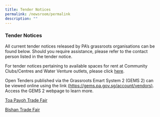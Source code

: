 ```yaml
---
title: Tender Notices
permalink: /newsroom/permalink
description: ""
---
```

### Tender Notices
All current tender notices released by PA’s grassroots organisations can be found below. Should you require assistance, please refer to the contact person listed in the tender notice.

For tender notices pertaining to available spaces for rent at Community Clubs/Centres and Water Venture outlets, please click [here](/our-network/Community-Clubs/Rentals).

Open Tenders published via the Grassroots Emart System 2 (GEMS 2) can be viewed online using the link [(https://gems.pa.gov.sg/account/vendors)](https://gems.pa.gov.sg/account/vendors). Access the GEMS 2 webpage to learn more.

[Toa Payoh Trade Fair](/tender-details/Tender-for-Toa-Payoh-Central-Trade-Fair)

[Bishan Trade Fair](/tender-details/Tender-for-Bishan-Trade-Fair)